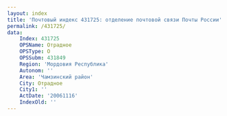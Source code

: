 ```yaml
---
layout: index
title: 'Почтовый индекс 431725: отделение почтовой связи Почты России'
permalink: /431725/
data:
    Index: 431725
    OPSName: Отрадное
    OPSType: О
    OPSSubm: 431849
    Region: 'Мордовия Республика'
    Autonom: ''
    Area: 'Чамзинский район'
    City: Отрадное
    City1: ''
    ActDate: '20061116'
    IndexOld: ''
---
```

